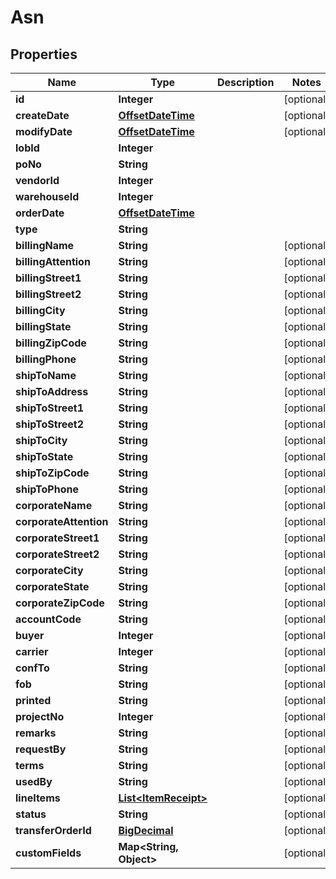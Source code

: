 
# Asn

## Properties
Name | Type | Description | Notes
------------ | ------------- | ------------- | -------------
**id** | **Integer** |  |  [optional]
**createDate** | [**OffsetDateTime**](OffsetDateTime.md) |  |  [optional]
**modifyDate** | [**OffsetDateTime**](OffsetDateTime.md) |  |  [optional]
**lobId** | **Integer** |  | 
**poNo** | **String** |  | 
**vendorId** | **Integer** |  | 
**warehouseId** | **Integer** |  | 
**orderDate** | [**OffsetDateTime**](OffsetDateTime.md) |  | 
**type** | **String** |  | 
**billingName** | **String** |  |  [optional]
**billingAttention** | **String** |  |  [optional]
**billingStreet1** | **String** |  |  [optional]
**billingStreet2** | **String** |  |  [optional]
**billingCity** | **String** |  |  [optional]
**billingState** | **String** |  |  [optional]
**billingZipCode** | **String** |  |  [optional]
**billingPhone** | **String** |  |  [optional]
**shipToName** | **String** |  |  [optional]
**shipToAddress** | **String** |  |  [optional]
**shipToStreet1** | **String** |  |  [optional]
**shipToStreet2** | **String** |  |  [optional]
**shipToCity** | **String** |  |  [optional]
**shipToState** | **String** |  |  [optional]
**shipToZipCode** | **String** |  |  [optional]
**shipToPhone** | **String** |  |  [optional]
**corporateName** | **String** |  |  [optional]
**corporateAttention** | **String** |  |  [optional]
**corporateStreet1** | **String** |  |  [optional]
**corporateStreet2** | **String** |  |  [optional]
**corporateCity** | **String** |  |  [optional]
**corporateState** | **String** |  |  [optional]
**corporateZipCode** | **String** |  |  [optional]
**accountCode** | **String** |  |  [optional]
**buyer** | **Integer** |  |  [optional]
**carrier** | **Integer** |  |  [optional]
**confTo** | **String** |  |  [optional]
**fob** | **String** |  |  [optional]
**printed** | **String** |  |  [optional]
**projectNo** | **Integer** |  |  [optional]
**remarks** | **String** |  |  [optional]
**requestBy** | **String** |  |  [optional]
**terms** | **String** |  |  [optional]
**usedBy** | **String** |  |  [optional]
**lineItems** | [**List&lt;ItemReceipt&gt;**](ItemReceipt.md) |  |  [optional]
**status** | **String** |  |  [optional]
**transferOrderId** | [**BigDecimal**](BigDecimal.md) |  |  [optional]
**customFields** | **Map&lt;String, Object&gt;** |  |  [optional]



